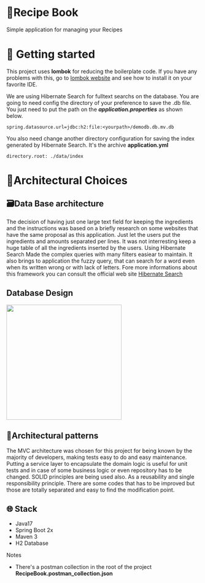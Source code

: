 # :ledger:Recipe Book
Simple application for managing your Recipes

# :rocket: Getting started
This project uses **lombok** for reducing the boilerplate code. If you have any problems with this, go to [lombok website](https://projectlombok.org/) and see how to install it on your favorite IDE.

We are using Hibernate Search for fulltext searchs on the database. You are going to need config the directory of your preference to save the .db file. You just need to put the path on the ***application.properties*** as shown below.
```
spring.datasource.url=jdbc:h2:file:<yourpath>/demodb.db.mv.db
```
You also need change another directory configuration for saving the index generated by Hibernate Search. It's the archive **application.yml**
```
directory.root: ./data/index
```

# :thought_balloon:Architectural Choices
## :card_file_box:Data Base architecture
The decision of having just one large text field for keeping the ingredients and the instructions was based on a briefly research on some websites that have the same proposal as this application. Just let the users put the ingredients and amounts separated per lines. It was not interresting keep a huge table of all the ingredients inserted by the users.
Using Hibernate Search Made the complex queries with many filters easiear to maintain. It also brings to application the fuzzy query, that can search for a word even when its written wrong or with lack of letters.
Fore more informations about this framework you can consult the official web site [Hibernate Search](https://hibernate.org/search/)

## **Database Design**
<img src="https://user-images.githubusercontent.com/7095754/179591592-dcf3fedc-edd1-4e1a-bae3-cd77fde857f1.jpeg" width="300" height="300">



## :triangular_ruler:Architectural patterns
The MVC architecture was chosen for this project for being known by the majority of developers, making tests easy to do and easy maintenance. Putting a service layer to encapsulate the domain logic is useful for unit tests and in case of some business logic or even repository has to be changed.
SOLID principles are being used also. As a reusability and single responsibility principle. There are some codes that has to be improved but those are totally separated and easy to find the modification point.

## :globe_with_meridians: Stack
- Java17
- Spring Boot 2x
- Maven 3
- H2 Database

Notes
 - There's a postman collection in the root of the project **RecipeBook.postman_collection.json**
